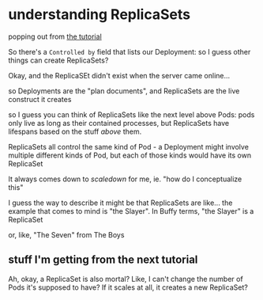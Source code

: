 # understanding ReplicaSets

popping out from [the tutorial](65b208aa-ce30-42ca-8100-c8e0e8811627.md)

So there's a `Controlled by` field that lists our Deployment: so I guess other things can create ReplicaSets?

Okay, and the ReplicaSEt didn't exist when the server came online...

so Deployments are the "plan documents", and ReplicaSets are the live construct it creates

so I guess you can think of ReplicaSets like the next level above Pods: pods only live as long as their contained processes, but ReplicaSets have lifespans based on the stuff *above* them.

ReplicaSets all control the same kind of Pod - a Deployment might involve multiple different kinds of Pod, but each of those kinds would have its own ReplicaSet

It always comes down to *scaledown* for me, ie. "how do I conceptualize this"

I guess the way to describe it might be that ReplicaSets are like... the example that comes to mind is "the Slayer". In Buffy terms, "the Slayer" is a ReplicaSet

or, like, "The Seven" from The Boys

## stuff I'm getting from the next tutorial

Ah, okay, a ReplicaSet is also mortal? Like, I can't change the number of Pods it's supposed to have? If it scales at all, it creates a new ReplicaSet?
